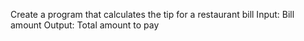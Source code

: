 Create a program that calculates the tip for a restaurant bill
Input: Bill amount
Output: Total amount to pay
